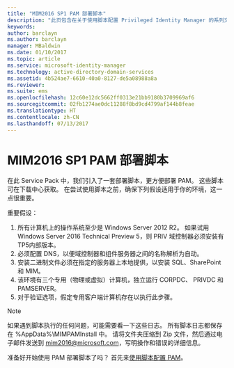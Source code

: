 ```yaml
---
title: "MIM2016 SP1 PAM 部署脚本"
description: "此页包含在关于使用脚本配置 Privileged Identity Manager 的系列文章中。 其中包括一系列有关环境的假设。"
keywords: 
author: barclayn
ms.author: barclayn
manager: MBaldwin
ms.date: 01/10/2017
ms.topic: article
ms.service: microsoft-identity-manager
ms.technology: active-directory-domain-services
ms.assetid: 4b524ae7-6610-40a0-8127-de5a08988a8a
ms.reviewer: 
ms.suite: ems
ms.openlocfilehash: 12c60e12dc5662ff0313e21bb9180b3709969af6
ms.sourcegitcommit: 02fb1274ae0dc11288f8bd9cd4799af144b8feae
ms.translationtype: HT
ms.contentlocale: zh-CN
ms.lasthandoff: 07/13/2017
---
```

# MIM2016 SP1 PAM 部署脚本
<a id="mim2016-sp1-pam-deployment-scripts" class="xliff"></a>

在此 Service Pack 中，我们引入了一套部署脚本，更方便部署 PAM。 这些脚本可在下载中心获取。 在尝试使用脚本之前，确保下列假设适用于你的环境，这一点很重要。

重要假设：
1. 所有计算机上的操作系统至少是 Windows Server 2012 R2。 如果试用 Windows Server 2016 Technical Preview 5，则 PRIV 域控制器必须安装有 TP5内部版本。
2. 必须配置 DNS，以便域控制器和组件服务器之间的名称解析为自动。
3. 安装二进制文件必须在指定的服务器上本地提供，以安装 SQL、SharePoint 和 MIM。
4. 该环境有三个专用（物理或虚拟）计算机，独立运行 CORPDC、 PRIVDC 和 PAMSERVER。
5. 对于验证选项，假定专用客户端计算机存在以执行此步骤。

>[!NOTE]
>如果遇到脚本执行的任何问题，可能需要看一下这些日志。 所有脚本日志都保存在 %AppData%\MIMPAMInstall 中。 请将文件夹压缩到 Zip 文件，然后通过电子邮件发送到 mim2016@microsoft.com，写明操作和错误的详细信息。

准备好开始使用 PAM 部署脚本了吗？ 首先来[使用脚本配置 PAM](./pam/sp1-pam-configure-using-scripts.md)。
